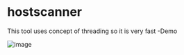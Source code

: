 # hostscanner
This tool uses concept of threading so it is very fast
-Demo

![image](https://user-images.githubusercontent.com/110147408/188258729-f1d3e9e0-34e9-44df-810e-20e96fb56fb4.png)
